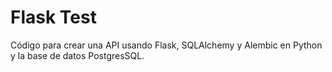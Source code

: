 # Flask Test

Código para crear una API usando Flask, SQLAlchemy y Alembic en Python y la base de datos PostgresSQL.
